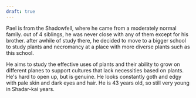 ```yaml
---
draft: true
---
```

Pael is from the Shadowfell, where he came from a moderately normal family. out of 4 siblings, he was never close with any of them except for his brother. after awhile of study there, he decided to move to a bigger school to study plants and necromancy at a place with more diverse plants such as this school. 

He aims to study the effective uses of plants and their ability to grow on different planes to support cultures that lack necessities based on plants. He's hard to open up, but is genuine. He looks constantly goth and edgy with pale skin and dark eyes and hair. He is 43 years old, so still very young in Shadar-kai years.